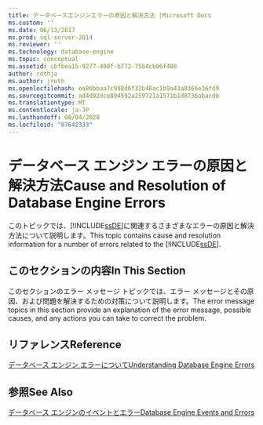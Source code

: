 ```yaml
---
title: データベースエンジンエラーの原因と解決方法 |Microsoft Docs
ms.custom: ''
ms.date: 06/13/2017
ms.prod: sql-server-2014
ms.reviewer: ''
ms.technology: database-engine
ms.topic: conceptual
ms.assetid: cbfbea15-9277-498f-b772-75b4cb06f408
author: rothja
ms.author: jroth
ms.openlocfilehash: ea86bbaa7c998d6f32b48ac1b9a43a0366e36fd9
ms.sourcegitcommit: ad4d92dce894592a259721a1571b1d8736abacdb
ms.translationtype: MT
ms.contentlocale: ja-JP
ms.lasthandoff: 08/04/2020
ms.locfileid: "87642333"
---
```

# <a name="cause-and-resolution-of-database-engine-errors"></a><span data-ttu-id="4490c-102">データベース エンジン エラーの原因と解決方法</span><span class="sxs-lookup"><span data-stu-id="4490c-102">Cause and Resolution of Database Engine Errors</span></span>
  <span data-ttu-id="4490c-103">このトピックでは、[!INCLUDE[ssDE](../includes/ssde-md.md)]に関連するさまざまなエラーの原因と解決方法について説明します。</span><span class="sxs-lookup"><span data-stu-id="4490c-103">This topic contains cause and resolution information for a number of errors related to the [!INCLUDE[ssDE](../includes/ssde-md.md)].</span></span>  
  
## <a name="in-this-section"></a><span data-ttu-id="4490c-104">このセクションの内容</span><span class="sxs-lookup"><span data-stu-id="4490c-104">In This Section</span></span>  
 <span data-ttu-id="4490c-105">このセクションのエラー メッセージ トピックでは、エラー メッセージとその原因、および問題を解決するための対策について説明します。</span><span class="sxs-lookup"><span data-stu-id="4490c-105">The error message topics in this section provide an explanation of the error message, possible causes, and any actions you can take to correct the problem.</span></span>  
  
## <a name="reference"></a><span data-ttu-id="4490c-106">リファレンス</span><span class="sxs-lookup"><span data-stu-id="4490c-106">Reference</span></span>  
 [<span data-ttu-id="4490c-107">データベース エンジン エラーについて</span><span class="sxs-lookup"><span data-stu-id="4490c-107">Understanding Database Engine Errors</span></span>](../relational-databases/native-client-ole-db-errors/errors.md)  
  
## <a name="see-also"></a><span data-ttu-id="4490c-108">参照</span><span class="sxs-lookup"><span data-stu-id="4490c-108">See Also</span></span>  
 [<span data-ttu-id="4490c-109">データベース エンジンのイベントとエラー</span><span class="sxs-lookup"><span data-stu-id="4490c-109">Database Engine Events and Errors</span></span>](../relational-databases/errors-events/database-engine-events-and-errors.md)  
  
  
